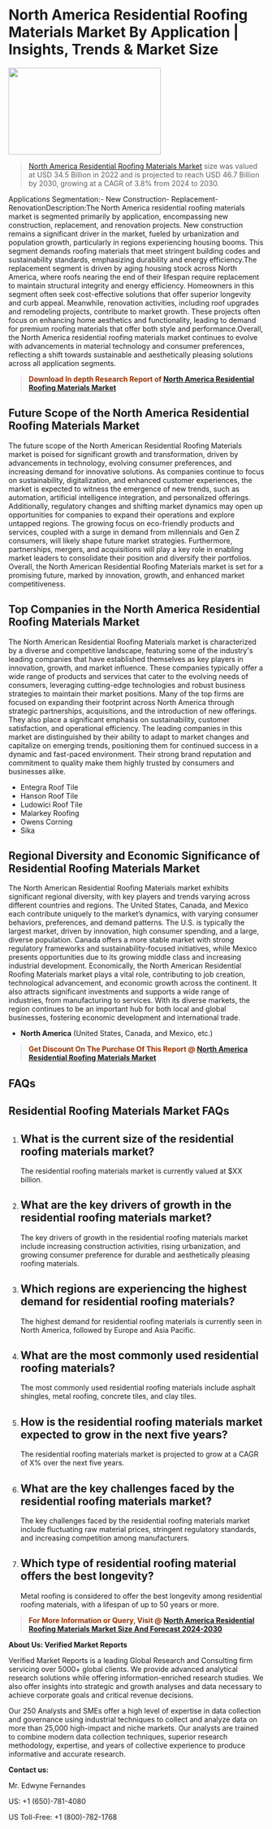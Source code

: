 <p><h1>North America Residential Roofing Materials Market By Application | Insights, Trends & Market Size</h1><p><img class="aligncenter size-medium wp-image-105565" src="https://ffe5etoiles.com/wp-content/uploads/2025/01/MST7-300x171.png" alt="" width="300" height="171" /></p><blockquote><p><a href="https://www.verifiedmarketreports.com/download-sample/?rid=54898&utm_source=Github-NA&utm_medium=384" target="_blank">North America Residential Roofing Materials Market</a> size was valued at USD 34.5 Billion in 2022 and is projected to reach USD 46.7 Billion by 2030, growing at a CAGR of 3.8% from 2024 to 2030.</p></blockquote>Applications Segmentation:- New Construction- Replacement- RenovationDescription:The North America residential roofing materials market is segmented primarily by application, encompassing new construction, replacement, and renovation projects. New construction remains a significant driver in the market, fueled by urbanization and population growth, particularly in regions experiencing housing booms. This segment demands roofing materials that meet stringent building codes and sustainability standards, emphasizing durability and energy efficiency.The replacement segment is driven by aging housing stock across North America, where roofs nearing the end of their lifespan require replacement to maintain structural integrity and energy efficiency. Homeowners in this segment often seek cost-effective solutions that offer superior longevity and curb appeal. Meanwhile, renovation activities, including roof upgrades and remodeling projects, contribute to market growth. These projects often focus on enhancing home aesthetics and functionality, leading to demand for premium roofing materials that offer both style and performance.Overall, the North America residential roofing materials market continues to evolve with advancements in material technology and consumer preferences, reflecting a shift towards sustainable and aesthetically pleasing solutions across all application segments.</p><blockquote><p><span style="color: #993300;"><strong>Download In depth Research Report of <a href="https://www.verifiedmarketreports.com/download-sample/?rid=54898&utm_source=Github-NA&utm_medium=384">North America Residential Roofing Materials Market</a></strong></span></p></blockquote><h2>Future Scope of the North America Residential Roofing Materials Market</h2><p>The future scope of the North American Residential Roofing Materials market is poised for significant growth and transformation, driven by advancements in technology, evolving consumer preferences, and increasing demand for innovative solutions. As companies continue to focus on sustainability, digitalization, and enhanced customer experiences, the market is expected to witness the emergence of new trends, such as automation, artificial intelligence integration, and personalized offerings. Additionally, regulatory changes and shifting market dynamics may open up opportunities for companies to expand their operations and explore untapped regions. The growing focus on eco-friendly products and services, coupled with a surge in demand from millennials and Gen Z consumers, will likely shape future market strategies. Furthermore, partnerships, mergers, and acquisitions will play a key role in enabling market leaders to consolidate their position and diversify their portfolios. Overall, the North American Residential Roofing Materials market is set for a promising future, marked by innovation, growth, and enhanced market competitiveness.</p><h2>Top Companies in the North America Residential Roofing Materials Market</h2><p>The North American Residential Roofing Materials market is characterized by a diverse and competitive landscape, featuring some of the industry's leading companies that have established themselves as key players in innovation, growth, and market influence. These companies typically offer a wide range of products and services that cater to the evolving needs of consumers, leveraging cutting-edge technologies and robust business strategies to maintain their market positions. Many of the top firms are focused on expanding their footprint across North America through strategic partnerships, acquisitions, and the introduction of new offerings. They also place a significant emphasis on sustainability, customer satisfaction, and operational efficiency. The leading companies in this market are distinguished by their ability to adapt to market changes and capitalize on emerging trends, positioning them for continued success in a dynamic and fast-paced environment. Their strong brand reputation and commitment to quality make them highly trusted by consumers and businesses alike.</p><p><ul><li>Entegra Roof Tile </li><li> Hanson Roof Tile </li><li> Ludowici Roof Tile </li><li> Malarkey Roofing </li><li> Owens Corning </li><li> Sika</li></ul></p><h2>Regional Diversity and Economic Significance of Residential Roofing Materials Market</h2><p>The North American Residential Roofing Materials market exhibits significant regional diversity, with key players and trends varying across different countries and regions. The United States, Canada, and Mexico each contribute uniquely to the market’s dynamics, with varying consumer behaviors, preferences, and demand patterns. The U.S. is typically the largest market, driven by innovation, high consumer spending, and a large, diverse population. Canada offers a more stable market with strong regulatory frameworks and sustainability-focused initiatives, while Mexico presents opportunities due to its growing middle class and increasing industrial development. Economically, the North American Residential Roofing Materials market plays a vital role, contributing to job creation, technological advancement, and economic growth across the continent. It also attracts significant investments and supports a wide range of industries, from manufacturing to services. With its diverse markets, the region continues to be an important hub for both local and global businesses, fostering economic development and international trade.</p><ul> <li><strong>North America</strong> (United States, Canada, and Mexico, etc.)</li></ul><blockquote><p><span style="color: #993300;"><strong>Get Discount On The Purchase Of This Report @ <a href="https://www.verifiedmarketreports.com/ask-for-discount/?rid=54898&utm_source=Github-NA&utm_medium=384">North America Residential Roofing Materials Market</a></strong></span></p></blockquote><h2>FAQs</h2><p> <h2>Residential Roofing Materials Market FAQs</h1> <ol> <li> <h2>What is the current size of the residential roofing materials market?</div><div></h2> <p>The residential roofing materials market is currently valued at $XX billion.</p> </li> <li> <h2>What are the key drivers of growth in the residential roofing materials market?</div><div></h2> <p>The key drivers of growth in the residential roofing materials market include increasing construction activities, rising urbanization, and growing consumer preference for durable and aesthetically pleasing roofing materials.</p> </li> <li> <h2>Which regions are experiencing the highest demand for residential roofing materials?</div><div></h2> <p>The highest demand for residential roofing materials is currently seen in North America, followed by Europe and Asia Pacific.</p> </li> <li> <h2>What are the most commonly used residential roofing materials?</div><div></h2> <p>The most commonly used residential roofing materials include asphalt shingles, metal roofing, concrete tiles, and clay tiles.</p> </li> <li> <h2>How is the residential roofing materials market expected to grow in the next five years?</div><div></h2> <p>The residential roofing materials market is projected to grow at a CAGR of X% over the next five years.</p> </li> <li> <h2>What are the key challenges faced by the residential roofing materials market?</div><div></h2> <p>The key challenges faced by the residential roofing materials market include fluctuating raw material prices, stringent regulatory standards, and increasing competition among manufacturers.</p> </li> <li> <h2>Which type of residential roofing material offers the best longevity?</div><div></h2> <p>Metal roofing is considered to offer the best longevity among residential roofing materials, with a lifespan of up to 50 years or more.</p> </li> </ol></body></html></p><blockquote><p><span style="color: #993300;"><strong>For More Information or Query, Visit @ <a href="https://www.verifiedmarketreports.com/product/global-residential-roofing-materials-market-2019-by-manufacturers-regions-type-and-application-forecast-to-2024/">North America Residential Roofing Materials Market Size And Forecast 2024-2030</a></strong></span></p></blockquote><p><strong>About Us: Verified Market Reports</strong></p><p>Verified Market Reports is a leading Global Research and Consulting firm servicing over 5000+ global clients. We provide advanced analytical research solutions while offering information-enriched research studies. We also offer insights into strategic and growth analyses and data necessary to achieve corporate goals and critical revenue decisions.</p><p>Our 250 Analysts and SMEs offer a high level of expertise in data collection and governance using industrial techniques to collect and analyze data on more than 25,000 high-impact and niche markets. Our analysts are trained to combine modern data collection techniques, superior research methodology, expertise, and years of collective experience to produce informative and accurate research.</p><p><strong>Contact us:</strong></p><p>Mr. Edwyne Fernandes</p><p>US: +1 (650)-781-4080</p><p>US Toll-Free: +1 (800)-782-1768</p>
